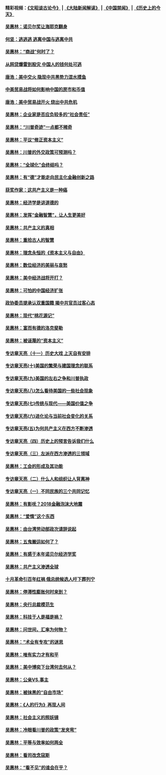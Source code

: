 #### 精彩视频：[《文昭谈古论今》](https://github.com/gfw-breaker/wenzhao/blob/master/README.md?t=01260330) | [《大陆新闻解读》](https://github.com/gfw-breaker/ntdtv-comedy/blob/master/README.md?t=01260330) | [《中国禁闻》](https://github.com/gfw-breaker/ntdtv-news/blob/master/README.md?t=01260330) | [《历史上的今天》](https://github.com/gfw-breaker/today-in-history/blob/master/README.md?t=01260330) 

#### [吴惠林：诺贝尔奖让海耶克翻身](../pages/nsc423/n10890049.md?t=01260330) 

#### [何坚：逃逃逃 逃离中国与逃离中共](../pages/nsc423/n10592891.md?t=01260330) 

#### [吴惠林：“商战”何时了？](../pages/nsc423/n10573558.md?t=01260330) 

#### [从网贷爆雷到股灾 中国人的钱何处可逃](../pages/nsc423/n10572800.md?t=01260330) 

#### [唐浩：美中交火 隐现中共黑势力混水摸鱼](../pages/nsc423/n10544040.md?t=01260330) 

#### [中美贸易战将如何影响中国的房市和币值](../pages/nsc423/n10543697.md?t=01260330) 

#### [唐浩：美中贸易战开火 烧出中共危机](../pages/nsc423/n10540126.md?t=01260330) 

#### [吴惠林：企业家是否应负较多的“社会责任”](../pages/nsc423/n10535022.md?t=01260330) 

#### [吴惠林：“川普奇迹”一点都不稀奇](../pages/nsc423/n10512808.md?t=01260330) 

#### [吴惠林：平议“修正资本主义”](../pages/nsc423/n10495724.md?t=01260330) 

#### [吴惠林：川普的外交政策可预测吗？](../pages/nsc423/n10462387.md?t=01260330) 

#### [吴惠林：“全球化”会终结吗？](../pages/nsc423/n10452838.md?t=01260330) 

#### [吴惠林：有“德”才能走向民主化金融创新之路](../pages/nsc423/n10432292.md?t=01260330) 

#### [获奖作家：这共产主义是一种癌](../pages/nsc423/n10431541.md?t=01260330) 

#### [吴惠林：经济学是讲道德的](../pages/nsc423/n10398014.md?t=01260330) 

#### [吴惠林：发挥“金融智慧”，让人生更美好](../pages/nsc423/n10375019.md?t=01260330) 

#### [吴惠林：共产主义的真相](../pages/nsc423/n10351394.md?t=01260330) 

#### [吴惠林：重拾古人的智慧](../pages/nsc423/n10337691.md?t=01260330) 

#### [吴惠林：理念永恒的《资本主义与自由》](../pages/nsc423/n10316274.md?t=01260330) 

#### [吴惠林：数位经济的美丽与哀愁](../pages/nsc423/n10292946.md?t=01260330) 

#### [吴惠林：美中经济战将开打？](../pages/nsc423/n10258825.md?t=01260330) 

#### [吴惠林：可怕的中国经济扩张](../pages/nsc423/n10219147.md?t=01260330) 

#### [政协委员提承认双重国籍 揭中共官员过客心态](../pages/nsc423/n10208809.md?t=01260330) 

#### [吴惠林：现代“桃花源记”](../pages/nsc423/n10185234.md?t=01260330) 

#### [吴惠林：富而有德的洛克斐勒](../pages/nsc423/n10142264.md?t=01260330) 

#### [吴惠林：被诬蔑的“资本主义”](../pages/nsc423/n10124816.md?t=01260330) 

#### [专访章天亮（十一）历史大戏 上天自有安排](../pages/nsc423/n10094905.md?t=01260330) 

#### [专访章天亮(十)美国的繁荣与建国理念的联系](../pages/nsc423/n10094899.md?t=01260330) 

#### [专访章天亮(九)美国的左右之争和川普执政](../pages/nsc423/n10094889.md?t=01260330) 

#### [专访章天亮(八)怎么看待美国的一些社会现象](../pages/nsc423/n10094857.md?t=01260330) 

#### [专访章天亮(七)传统与现代——美国价值之争](../pages/nsc423/n10093140.md?t=01260330) 

#### [专访章天亮(六)进化论与当前社会变化的关系](../pages/nsc423/n10092036.md?t=01260330) 

#### [专访章天亮(五)为何共产主义在西方不断渗透](../pages/nsc423/n10083620.md?t=01260330) 

#### [专访章天亮（四）历史上的预言告诉我们什么](../pages/nsc423/n10083606.md?t=01260330) 

#### [专访章天亮（三）左派在西方渗透的三领域](../pages/nsc423/n10081115.md?t=01260330) 

#### [吴惠林：工会的形成及其功能](../pages/nsc423/n10080633.md?t=01260330) 

#### [专访章天亮（二）什么人和组织让人背离神](../pages/nsc423/n10076637.md?t=01260330) 

#### [专访章天亮（一）不同民族的三个共同记忆](../pages/nsc423/n10074188.md?t=01260330) 

#### [吴惠林：有影呒？2018金融泡沫大地震](../pages/nsc423/n10040534.md?t=01260330) 

#### [吴惠林：“爱情”这个东西](../pages/nsc423/n10019423.md?t=01260330) 

#### [吴惠林：由台湾劳动部政次请辞说起](../pages/nsc423/n9979679.md?t=01260330) 

#### [吴惠林：五鬼搬运如何了？](../pages/nsc423/n9925338.md?t=01260330) 

#### [吴惠林：有感于本年诺贝尔经济学奖](../pages/nsc423/n9871883.md?t=01260330) 

#### [吴惠林：共产主义渗透全球](../pages/nsc423/n9812748.md?t=01260330) 

#### [十月革命引百年红祸 俄总统候选人吁下葬列宁](../pages/nsc423/n9810182.md?t=01260330) 

#### [吴惠林：停滞性膨胀何时来到？](../pages/nsc423/n9764136.md?t=01260330) 

#### [吴惠林：央行总裁模范生](../pages/nsc423/n9728134.md?t=01260330) 

#### [吴惠林：科技于人是福是祸？](../pages/nsc423/n9672982.md?t=01260330) 

#### [吴惠林：问世间，汇率为何物？](../pages/nsc423/n9621788.md?t=01260330) 

#### [吴惠林：“术业有专攻”的迷思](../pages/nsc423/n9580363.md?t=01260330) 

#### [吴惠林：唯有实力才有和平](../pages/nsc423/n9529599.md?t=01260330) 

#### [吴惠林：美中博奕下台湾何去何从？](../pages/nsc423/n9483598.md?t=01260330) 

#### [吴惠林：公亲VS.事主](../pages/nsc423/n9425637.md?t=01260330) 

#### [吴惠林：被抹黑的“自由市场”](../pages/nsc423/n9351545.md?t=01260330) 

#### [吴惠林：《人的行为》再现人间](../pages/nsc423/n9296339.md?t=01260330) 

#### [吴惠林：社会主义的照妖镜](../pages/nsc423/n9243460.md?t=01260330) 

#### [吴惠林：冷眼看川普的政策“发夹弯”](../pages/nsc423/n9120684.md?t=01260330) 

#### [吴惠林：平等与效率如何两全](../pages/nsc423/n9075430.md?t=01260330) 

#### [吴惠林：看司改念寇斯](../pages/nsc423/n9024915.md?t=01260330) 

#### [吴惠林：“看不见”的谁会在乎？](../pages/nsc423/n8977488.md?t=01260330) 

